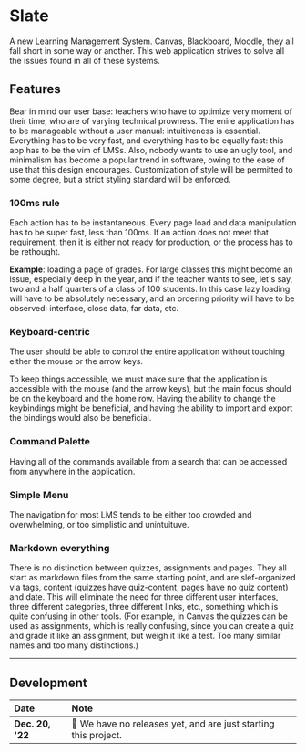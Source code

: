 # Slate

A new Learning Management System. Canvas, Blackboard, Moodle, they all fall short in some way or another. This web application strives to solve all the issues found in all of these systems.

## Features

Bear in mind our user base: teachers who have to optimize very moment of their time, who are of varying technical prowness. The enire application has to be manageable without a user manual: intuitiveness is essential. Everything has to be very fast, and everything has to be equally fast: this app has to be the vim of LMSs. Also, nobody wants to use an ugly tool, and minimalism has become a popular trend in software, owing to the ease of use that this design encourages. Customization of style will be permitted to some degree, but a strict styling standard will be enforced.

### 100ms rule

Each action has to be instantaneous. Every page load and data manipulation has to be super fast, less than 100ms. If an action does not meet that requirement, then it is either not ready for production, or the process has to be rethought.

**Example**: loading a page of grades. For large classes this might become an issue, especially deep in the year, and if the teacher wants to see, let's say, two and a half quarters of a class of 100 students. In this case lazy loading will have to be absolutely necessary, and an ordering priority will have to be observed: interface, close data, far data, etc.

### Keyboard-centric

The user should be able to control the entire application without touching either the mouse or the arrow keys.

To keep things accessible, we must make sure that the application is accessible with the mouse (and the arrow keys), but the main focus should be on the keyboard and the home row. Having the ability to change the keybindings might be beneficial, and having the ability to import and export the bindings would also be beneficial.

### Command Palette

Having all of the commands available from a search that can be accessed from anywhere in the application.

### Simple Menu

The navigation for most LMS tends to be either too crowded and overwhelming, or too simplistic and unintuituve.

### Markdown everything

There is no distinction between quizzes, assignments and pages. They all start as markdown files from the same starting point, and are slef-organized via tags, content (quizzes have quiz-content, pages have no quiz content) and date. This will eliminate the need for three different user interfaces, three different categories, three different links, etc., something which is quite confusing in other tools. (For example, in Canvas the quizzes can be used as assignments, which is really confusing, since you can create a quiz and grade it like an assignment, but weigh it like a test. Too many similar names and too many distinctions.)

---

## Development

| Date | Note |
|:--|:--|
| **Dec. 20, '22** | 📖 We have no releases yet, and are just starting this project.| 
